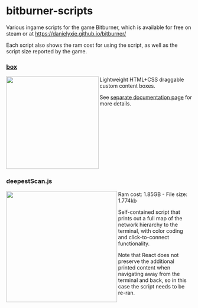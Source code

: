 # bitburner-scripts
Various ingame scripts for the game Bitburner, which is available for free on steam or at https://danielyxie.github.io/bitburner/

Each script also shows the ram cost for using the script, as well as the script size reported by the game.

### [box](https://github.com/Snarling/bitburner-scripts/tree/main/box)
<img src=https://user-images.githubusercontent.com/84951833/150685207-26819230-348d-40ce-aeb6-3d987b8a94d2.png width=250px align=left>Lightweight HTML+CSS draggable custom content boxes. 

See [separate documentation page](box/README.md) for more details.<br clear=both> 
### deepestScan.js
<img src=https://user-images.githubusercontent.com/84951833/150685593-772866e3-8386-4f0e-a5bb-5a78ebf36a76.png height=300px align=left>Ram cost: 1.85GB - File size: 1.774kb
 
Self-contained script that prints out a full map of the network hierarchy to the terminal, with color coding and click-to-connect functionality.

Note that React does not preserve the additional printed content when navigating away from the terminal and back, so in this case the script needs to be re-ran.<br clear=both>
